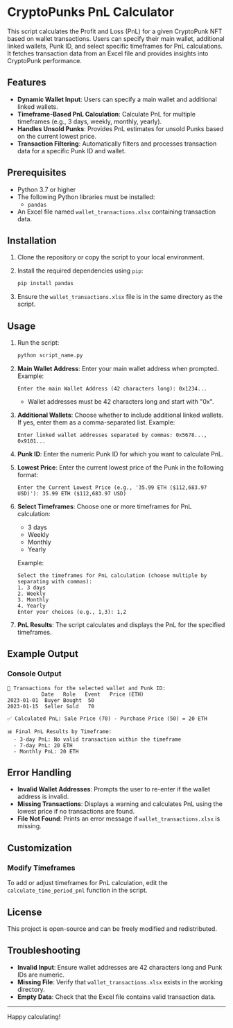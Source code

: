 
# CryptoPunks PnL Calculator

This script calculates the Profit and Loss (PnL) for a given CryptoPunk NFT based on wallet transactions. Users can specify their main wallet, additional linked wallets, Punk ID, and select specific timeframes for PnL calculations. It fetches transaction data from an Excel file and provides insights into CryptoPunk performance.

## Features

- **Dynamic Wallet Input**: Users can specify a main wallet and additional linked wallets.
- **Timeframe-Based PnL Calculation**: Calculate PnL for multiple timeframes (e.g., 3 days, weekly, monthly, yearly).
- **Handles Unsold Punks**: Provides PnL estimates for unsold Punks based on the current lowest price.
- **Transaction Filtering**: Automatically filters and processes transaction data for a specific Punk ID and wallet.

## Prerequisites

- Python 3.7 or higher
- The following Python libraries must be installed:
  - `pandas`
- An Excel file named `wallet_transactions.xlsx` containing transaction data.

## Installation

1. Clone the repository or copy the script to your local environment.

2. Install the required dependencies using `pip`:

   ```bash
   pip install pandas
   ```

3. Ensure the `wallet_transactions.xlsx` file is in the same directory as the script.

## Usage

1. Run the script:

   ```bash
   python script_name.py
   ```

2. **Main Wallet Address**: Enter your main wallet address when prompted. Example:

   ```
   Enter the main Wallet Address (42 characters long): 0x1234...
   ```

   - Wallet addresses must be 42 characters long and start with "0x".

3. **Additional Wallets**: Choose whether to include additional linked wallets. If yes, enter them as a comma-separated list. Example:

   ```
   Enter linked wallet addresses separated by commas: 0x5678..., 0x9101...
   ```

4. **Punk ID**: Enter the numeric Punk ID for which you want to calculate PnL.

5. **Lowest Price**: Enter the current lowest price of the Punk in the following format:

   ```
   Enter the Current Lowest Price (e.g., '35.99 ETH ($112,683.97 USD)'): 35.99 ETH ($112,683.97 USD)
   ```

6. **Select Timeframes**: Choose one or more timeframes for PnL calculation:

   - 3 days
   - Weekly
   - Monthly
   - Yearly

   Example:

   ```
   Select the timeframes for PnL calculation (choose multiple by separating with commas):
   1. 3 days
   2. Weekly
   3. Monthly
   4. Yearly
   Enter your choices (e.g., 1,3): 1,2
   ```

7. **PnL Results**: The script calculates and displays the PnL for the specified timeframes.

## Example Output

### Console Output

```
📜 Transactions for the selected wallet and Punk ID:
           Date   Role   Event   Price (ETH)
2023-01-01  Buyer Bought  50
2023-01-15  Seller Sold   70

✅ Calculated PnL: Sale Price (70) - Purchase Price (50) = 20 ETH

📊 Final PnL Results by Timeframe:
  - 3-day PnL: No valid transaction within the timeframe
  - 7-day PnL: 20 ETH
  - Monthly PnL: 20 ETH
```

## Error Handling

- **Invalid Wallet Addresses**: Prompts the user to re-enter if the wallet address is invalid.
- **Missing Transactions**: Displays a warning and calculates PnL using the lowest price if no transactions are found.
- **File Not Found**: Prints an error message if `wallet_transactions.xlsx` is missing.

## Customization

### Modify Timeframes

To add or adjust timeframes for PnL calculation, edit the `calculate_time_period_pnl` function in the script.

## License

This project is open-source and can be freely modified and redistributed.

## Troubleshooting

- **Invalid Input**: Ensure wallet addresses are 42 characters long and Punk IDs are numeric.
- **Missing File**: Verify that `wallet_transactions.xlsx` exists in the working directory.
- **Empty Data**: Check that the Excel file contains valid transaction data.

---

Happy calculating!
